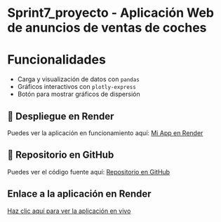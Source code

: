 # Sprint7_proyecto - Aplicación Web de anuncios de ventas de coches

# Funcionalidades  
- Carga y visualización de datos con `pandas`  
- Gráficos interactivos con `plotly-express`  
- Botón para mostrar gráficos de dispersión  

## 🚀 Despliegue en Render
Puedes ver la aplicación en funcionamiento aquí: [Mi App en Render](https://tu-app.onrender.com)

## 📂 Repositorio en GitHub
Puedes ver el código fuente aquí: [Repositorio en GitHub](https://github.com/tu-usuario/Sprint7_proyecto)

## Enlace a la aplicación en Render  
[Haz clic aquí para ver la aplicación en vivo](https://mi-app-streamlit-69qn.onrender.com)